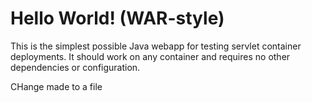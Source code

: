 Hello World! (WAR-style)
===============

This is the simplest possible Java webapp for testing servlet container deployments.  It should work on any container and requires no other dependencies or configuration.

CHange made to a file
